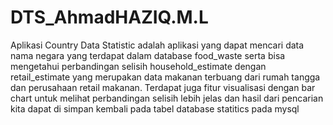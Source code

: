 # DTS_AhmadHAZIQ.M.L

Aplikasi Country Data Statistic adalah aplikasi yang dapat mencari data nama negara yang terdapat dalam database food_waste serta bisa mengetahui perbandingan selisih household_estimate dengan retail_estimate yang merupakan data makanan terbuang dari rumah tangga dan perusahaan retail makanan. Terdapat juga fitur visualisasi dengan bar chart untuk melihat perbandingan selisih lebih jelas dan hasil dari pencarian kita dapat di simpan kembali pada tabel database statitics pada mysql 
